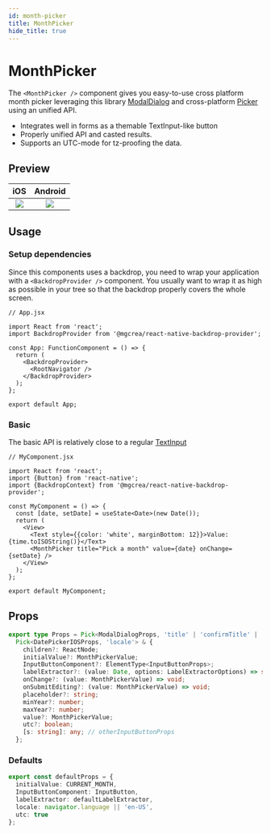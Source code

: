 ```yaml
---
id: month-picker
title: MonthPicker
hide_title: true
---
```


# MonthPicker

The `<MonthPicker />` component gives you easy-to-use cross platform month picker leveraging this library [ModalDialog](./modal-dialog.md) and cross-platform [Picker](./picker.md) using an unified API.

- Integrates well in forms as a themable TextInput-like button
- Properly unified API and casted results.
- Supports an UTC-mode for tz-proofing the data.

## Preview

|                 iOS                  |               Android                |
| :----------------------------------: | :----------------------------------: |
| ![](https://i.imgur.com/92dhe1i.gif) | ![](https://i.imgur.com/eYgSSCy.gif) |

## Usage

### Setup dependencies

Since this components uses a backdrop, you need to wrap your application with a `<BackdropProvider />` component. You usually want to wrap it as high as possible in your tree so that the backdrop properly covers the whole screen.

```tsx
// App.jsx

import React from 'react';
import BackdropProvider from '@mgcrea/react-native-backdrop-provider';

const App: FunctionComponent = () => {
  return (
    <BackdropProvider>
      <RootNavigator />
    </BackdropProvider>
  );
};

export default App;
```

### Basic

The basic API is relatively close to a regular <a href="https://facebook.github.io/react-native/docs/textinput.html" target="_blank">TextInput</a>

```tsx
// MyComponent.jsx

import React from 'react';
import {Button} from 'react-native';
import {BackdropContext} from '@mgcrea/react-native-backdrop-provider';

const MyComponent = () => {
  const [date, setDate] = useState<Date>(new Date());
  return (
    <View>
      <Text style={{color: 'white', marginBottom: 12}}>Value: {time.toISOString()}</Text>
      <MonthPicker title="Pick a month" value={date} onChange={setDate} />
    </View>
  );
};

export default MyComponent;
```

## Props

```ts
export type Props = Pick<ModalDialogProps, 'title' | 'confirmTitle' | 'cancelTitle'> &
  Pick<DatePickerIOSProps, 'locale'> & {
    children?: ReactNode;
    initialValue?: MonthPickerValue;
    InputButtonComponent?: ElementType<InputButtonProps>;
    labelExtractor?: (value: Date, options: LabelExtractorOptions) => string;
    onChange?: (value: MonthPickerValue) => void;
    onSubmitEditing?: (value: MonthPickerValue) => void;
    placeholder?: string;
    minYear?: number;
    maxYear?: number;
    value?: MonthPickerValue;
    utc?: boolean;
    [s: string]: any; // otherInputButtonProps
  };
```

### Defaults

```ts
export const defaultProps = {
  initialValue: CURRENT_MONTH,
  InputButtonComponent: InputButton,
  labelExtractor: defaultLabelExtractor,
  locale: navigator.language || 'en-US',
  utc: true
};
```

